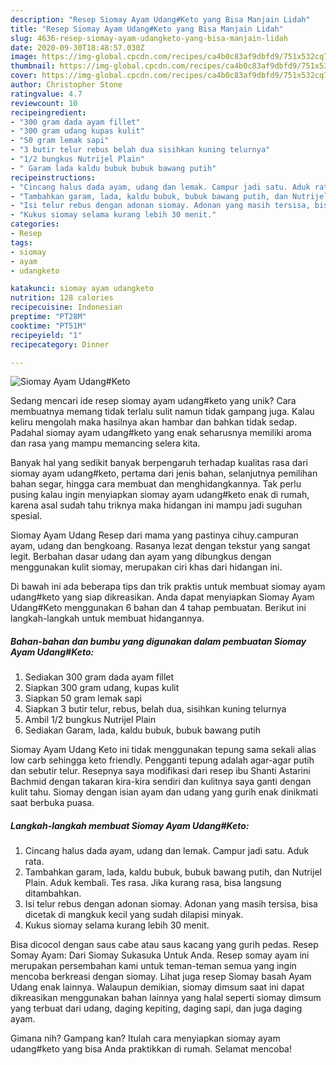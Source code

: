```yaml
---
description: "Resep Siomay Ayam Udang#Keto yang Bisa Manjain Lidah"
title: "Resep Siomay Ayam Udang#Keto yang Bisa Manjain Lidah"
slug: 4636-resep-siomay-ayam-udangketo-yang-bisa-manjain-lidah
date: 2020-09-30T18:48:57.030Z
image: https://img-global.cpcdn.com/recipes/ca4b0c83af9dbfd9/751x532cq70/siomay-ayam-udangketo-foto-resep-utama.jpg
thumbnail: https://img-global.cpcdn.com/recipes/ca4b0c83af9dbfd9/751x532cq70/siomay-ayam-udangketo-foto-resep-utama.jpg
cover: https://img-global.cpcdn.com/recipes/ca4b0c83af9dbfd9/751x532cq70/siomay-ayam-udangketo-foto-resep-utama.jpg
author: Christopher Stone
ratingvalue: 4.7
reviewcount: 10
recipeingredient:
- "300 gram dada ayam fillet"
- "300 gram udang kupas kulit"
- "50 gram lemak sapi"
- "3 butir telur rebus belah dua sisihkan kuning telurnya"
- "1/2 bungkus Nutrijel Plain"
- " Garam lada kaldu bubuk bubuk bawang putih"
recipeinstructions:
- "Cincang halus dada ayam, udang dan lemak. Campur jadi satu. Aduk rata."
- "Tambahkan garam, lada, kaldu bubuk, bubuk bawang putih, dan Nutrijel Plain. Aduk kembali. Tes rasa. Jika kurang rasa, bisa langsung ditambahkan."
- "Isi telur rebus dengan adonan siomay. Adonan yang masih tersisa, bisa dicetak di mangkuk kecil yang sudah dilapisi minyak."
- "Kukus siomay selama kurang lebih 30 menit."
categories:
- Resep
tags:
- siomay
- ayam
- udangketo

katakunci: siomay ayam udangketo 
nutrition: 128 calories
recipecuisine: Indonesian
preptime: "PT28M"
cooktime: "PT51M"
recipeyield: "1"
recipecategory: Dinner

---
```



![Siomay Ayam Udang#Keto](https://img-global.cpcdn.com/recipes/ca4b0c83af9dbfd9/751x532cq70/siomay-ayam-udangketo-foto-resep-utama.jpg)

Sedang mencari ide resep siomay ayam udang#keto yang unik? Cara membuatnya memang tidak terlalu sulit namun tidak gampang juga. Kalau keliru mengolah maka hasilnya akan hambar dan bahkan tidak sedap. Padahal siomay ayam udang#keto yang enak seharusnya memiliki aroma dan rasa yang mampu memancing selera kita.

Banyak hal yang sedikit banyak berpengaruh terhadap kualitas rasa dari siomay ayam udang#keto, pertama dari jenis bahan, selanjutnya pemilihan bahan segar, hingga cara membuat dan menghidangkannya. Tak perlu pusing kalau ingin menyiapkan siomay ayam udang#keto enak di rumah, karena asal sudah tahu triknya maka hidangan ini mampu jadi suguhan spesial.

Siomay Ayam Udang Resep dari mama yang pastinya cihuy.campuran ayam, udang dan bengkoang. Rasanya lezat dengan tekstur yang sangat legit. Berbahan dasar udang dan ayam yang dibungkus dengan menggunakan kulit siomay, merupakan ciri khas dari hidangan ini.


Di bawah ini ada beberapa tips dan trik praktis untuk membuat siomay ayam udang#keto yang siap dikreasikan. Anda dapat menyiapkan Siomay Ayam Udang#Keto menggunakan 6 bahan dan 4 tahap pembuatan. Berikut ini langkah-langkah untuk membuat hidangannya.

<!--inarticleads1-->

##### Bahan-bahan dan bumbu yang digunakan dalam pembuatan Siomay Ayam Udang#Keto:

1. Sediakan 300 gram dada ayam fillet
1. Siapkan 300 gram udang, kupas kulit
1. Siapkan 50 gram lemak sapi
1. Siapkan 3 butir telur, rebus, belah dua, sisihkan kuning telurnya
1. Ambil 1/2 bungkus Nutrijel Plain
1. Sediakan  Garam, lada, kaldu bubuk, bubuk bawang putih


Siomay Ayam Udang Keto ini tidak menggunakan tepung sama sekali alias low carb sehingga keto friendly. Pengganti tepung adalah agar-agar putih dan sebutir telur. Resepnya saya modifikasi dari resep ibu Shanti Astarini Bachmid dengan takaran kira-kira sendiri dan kulitnya saya ganti dengan kulit tahu. Siomay dengan isian ayam dan udang yang gurih enak dinikmati saat berbuka puasa. 

<!--inarticleads2-->

##### Langkah-langkah membuat Siomay Ayam Udang#Keto:

1. Cincang halus dada ayam, udang dan lemak. Campur jadi satu. Aduk rata.
1. Tambahkan garam, lada, kaldu bubuk, bubuk bawang putih, dan Nutrijel Plain. Aduk kembali. Tes rasa. Jika kurang rasa, bisa langsung ditambahkan.
1. Isi telur rebus dengan adonan siomay. Adonan yang masih tersisa, bisa dicetak di mangkuk kecil yang sudah dilapisi minyak.
1. Kukus siomay selama kurang lebih 30 menit.


Bisa dicocol dengan saus cabe atau saus kacang yang gurih pedas. Resep Somay Ayam: Dari Siomay Sukasuka Untuk Anda. Resep somay ayam ini merupakan persembahan kami untuk teman-teman semua yang ingin mencoba berkreasi dengan siomay. Lihat juga resep Siomay basah Ayam Udang enak lainnya. Walaupun demikian, siomay dimsum saat ini dapat dikreasikan menggunakan bahan lainnya yang halal seperti siomay dimsum yang terbuat dari udang, daging kepiting, daging sapi, dan juga daging ayam. 

Gimana nih? Gampang kan? Itulah cara menyiapkan siomay ayam udang#keto yang bisa Anda praktikkan di rumah. Selamat mencoba!
